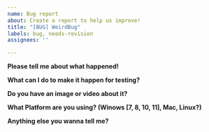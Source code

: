 ```yaml
---
name: Bug report
about: Create a report to help us improve!
title: "[BUG] WeirdBug"
labels: bug, needs-revision
assignees: ''

---
```


**Please tell me about what happened!**


**What can I do to make it happen for testing?**


**Do you have an image or video about it?**


**What Platform are you using? (Winows [7, 8, 10, 11], Mac, Linux?)**


**Anything else you wanna tell me?**

